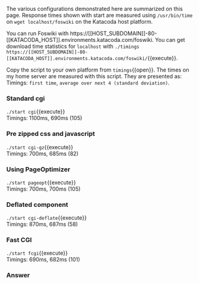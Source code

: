 The various configurations demonstrated here are summarized on this page. Response times shown with start are measured using `/usr/bin/time` on `wget localhost/foswiki` on the Katacoda host platform.

You can run Foswiki with https://[[HOST\_SUBDOMAIN]]-80-[[KATACODA\_HOST]].environments.katacoda.com/foswiki. You can get download time statistics for `localhost` with `./timings https://[[HOST_SUBDOMAIN]]-80-[[KATACODA_HOST]].environments.katacoda.com/foswiki/`{{execute}}.

Copy the script to your own platform from `timings`{{open}}. The times on my home server are measured with this script. They are presented as: Timings: `first time`, `average over next 4 (standard deviation)`.

### Standard cgi	

`./start cgi`{{execute}} <br />
 Timings: 1100ms, 690ms (105)

### Pre zipped css and javascript	

`./start cgi-gz`{{execute}} <br />
 Timings: 700ms, 685ms (82)

### Using PageOptimizer	

`./start pageopt`{{execute}} <br />
 Timings: 700ms, 700ms (105)

### Deflated component	

`./start cgi-deflate`{{execute}} <br />
 Timings: 870ms, 687ms (58)

### Fast CGI	

`./start fcgi`{{execute}} <br />
 Timings: 690ms, 682ms (101)

### Answer	